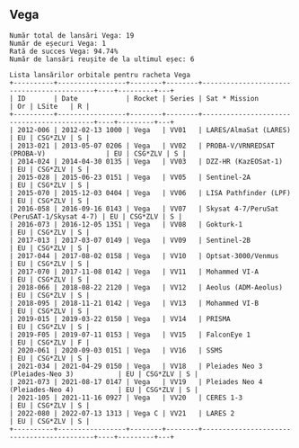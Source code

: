 ## Vega

    Număr total de lansări Vega: 19
    Număr de eșecuri Vega: 1
    Rată de succes Vega: 94.74%
    Număr de lansări reușite de la ultimul eșec: 6
    
    Lista lansărilor orbitale pentru racheta Vega
    +----------+-----------------+--------+--------+-------------------------------------------+----+---------+---+
    | ID       | Date            | Rocket | Series | Sat * Mission                             | Or | LSite   | R |
    +----------+-----------------+--------+--------+-------------------------------------------+----+---------+---+
    | 2012-006 | 2012-02-13 1000 | Vega   | VV01   | LARES/AlmaSat (LARES)                     | EU | CSG*ZLV | S |
    | 2013-021 | 2013-05-07 0206 | Vega   | VV02   | PROBA-V/VRNREDSAT (PROBA-V)               | EU | CSG*ZLV | S |
    | 2014-024 | 2014-04-30 0135 | Vega   | VV03   | DZZ-HR (KazEOSat-1)                       | EU | CSG*ZLV | S |
    | 2015-028 | 2015-06-23 0151 | Vega   | VV05   | Sentinel-2A                               | EU | CSG*ZLV | S |
    | 2015-070 | 2015-12-03 0404 | Vega   | VV06   | LISA Pathfinder (LPF)                     | EU | CSG*ZLV | S |
    | 2016-058 | 2016-09-16 0143 | Vega   | VV07   | Skysat 4-7/PeruSat (PeruSAT-1/Skysat 4-7) | EU | CSG*ZLV | S |
    | 2016-073 | 2016-12-05 1351 | Vega   | VV08   | Gokturk-1                                 | EU | CSG*ZLV | S |
    | 2017-013 | 2017-03-07 0149 | Vega   | VV09   | Sentinel-2B                               | EU | CSG*ZLV | S |
    | 2017-044 | 2017-08-02 0158 | Vega   | VV10   | Optsat-3000/Venmus                        | EU | CSG*ZLV | S |
    | 2017-070 | 2017-11-08 0142 | Vega   | VV11   | Mohammed VI-A                             | EU | CSG*ZLV | S |
    | 2018-066 | 2018-08-22 2120 | Vega   | VV12   | Aeolus (ADM-Aeolus)                       | EU | CSG*ZLV | S |
    | 2018-095 | 2018-11-21 0142 | Vega   | VV13   | Mohammed VI-B                             | EU | CSG*ZLV | S |
    | 2019-015 | 2019-03-22 0150 | Vega   | VV14   | PRISMA                                    | EU | CSG*ZLV | S |
    | 2019-F05 | 2019-07-11 0153 | Vega   | VV15   | FalconEye 1                               | EU | CSG*ZLV | F |
    | 2020-061 | 2020-09-03 0151 | Vega   | VV16   | SSMS                                      | EU | CSG*ZLV | S |
    | 2021-034 | 2021-04-29 0150 | Vega   | VV18   | Pleiades Neo 3 (Pleiades-Neo 3)           | EU | CSG*ZLV | S |
    | 2021-073 | 2021-08-17 0147 | Vega   | VV19   | Pleiades Neo 4 (Pleiades-Neo 4)           | EU | CSG*ZLV | S |
    | 2021-105 | 2021-11-16 0927 | Vega   | VV20   | CERES 1-3                                 | EU | CSG*ZLV | S |
    | 2022-080 | 2022-07-13 1313 | Vega C | VV21   | LARES 2                                   | EU | CSG*ZLV | S |
    +----------+-----------------+--------+--------+-------------------------------------------+----+---------+---+
    
    
